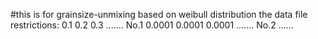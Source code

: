 #this is for grainsize-unmixing
based on weibull distribution
the data file restrictions:
          0.1    0.2    0.3    .......
    No.1  0.0001 0.0001 0.0001 .......
    No.2  ......
